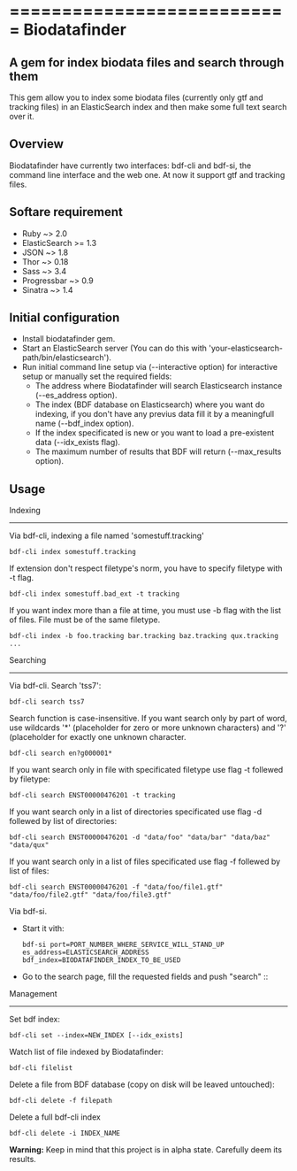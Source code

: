 ===========================
Biodatafinder
===========================

A gem for index biodata files and search through them
-------------------------------------------------------------

This gem allow you to index some biodata files (currently only gtf and tracking files) in an ElasticSearch index and then 
make some full text search over it. 

Overview
----------------

Biodatafinder have currently two interfaces: bdf-cli and bdf-si, the command line interface and the web one. 
At now it support gtf and tracking files.

Softare requirement
----------------------

  - Ruby ~> 2.0
  - ElasticSearch >= 1.3
  - JSON ~> 1.8
  - Thor ~> 0.18
  - Sass ~> 3.4
  - Progressbar ~> 0.9
  - Sinatra ~> 1.4

Initial configuration
-------------------------

  - Install biodatafinder gem.
  - Start an ElasticSearch server (You can do this with 'your-elasticsearch-path/bin/elasticsearch').
  - Run initial command line setup via (--interactive option) for interactive setup or manually set the required fields:
    - The address where Biodatafinder will search Elasticsearch instance (--es_address option).
    - The index (BDF database on Elasticsearch) where you want do indexing, if you don't have any previus data fill it by a meaningfull name (--bdf_index option).
    - If the index specificated is new or you want to load a pre-existent data (--idx_exists flag).
    - The maximum number of results that BDF will return (--max_results option). 
    
Usage
------------------

Indexing
____________________

Via bdf-cli, indexing a file named 'somestuff.tracking'

``bdf-cli index somestuff.tracking``

If extension don't respect filetype's norm, you have to specify filetype with -t flag.

``bdf-cli index somestuff.bad_ext -t tracking``

If you want index more than a file at time, you must use -b flag with the list of files. File must be of the same filetype.

``bdf-cli index -b foo.tracking bar.tracking baz.tracking qux.tracking ...``

Searching
___________________

Via bdf-cli. 
Search 'tss7': 

``bdf-cli search tss7`` 

Search function is case-insensitive.
If you want search only by part of word, use wildcards '*' (placeholder for zero or more unknown characters) and '?' (placeholder for exactly one unknown character. 

``bdf-cli search en?g000001*``

If you want search only in file with specificated filetype use flag -t follewed by filetype:

``bdf-cli search ENST00000476201 -t tracking``

If you want search only in a list of directories specificated use flag -d follewed by list of directories:

``bdf-cli search ENST00000476201 -d "data/foo" "data/bar" "data/baz" "data/qux"``

If you want search only in a list of files specificated use flag -f follewed by list of files:

``bdf-cli search ENST00000476201 -f "data/foo/file1.gtf" "data/foo/file2.gtf" "data/foo/file3.gtf"``

Via bdf-si.
  - Start it vith: 

    ``bdf-si port=PORT_NUMBER_WHERE_SERVICE_WILL_STAND_UP es_address=ELASTICSEARCH_ADDRESS bdf_index=BIODATAFINDER_INDEX_TO_BE_USED``

  - Go to the search page, fill the requested fields and push "search" ::

Management
_________________________

Set bdf index: 

``bdf-cli set --index=NEW_INDEX [--idx_exists]``

Watch list of file indexed by Biodatafinder:

``bdf-cli filelist``

Delete a file from BDF database (copy on disk will be leaved untouched):

``bdf-cli delete -f filepath``

Delete a full bdf-cli index

``bdf-cli delete -i INDEX_NAME``









  
**Warning:** Keep in mind that this project is in alpha state. Carefully deem its results.
